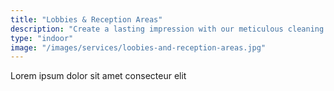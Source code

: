 ```yaml
---
title: "Lobbies & Reception Areas"
description: "Create a lasting impression with our meticulous cleaning services for lobbies and reception areas. Our team ensures professionalism and cleanliness in every detail. From dusting to maintaining cleanliness, we make your entrance welcoming."
type: "indoor"
image: "/images/services/loobies-and-reception-areas.jpg"
---
```



Lorem ipsum dolor sit amet consecteur elit